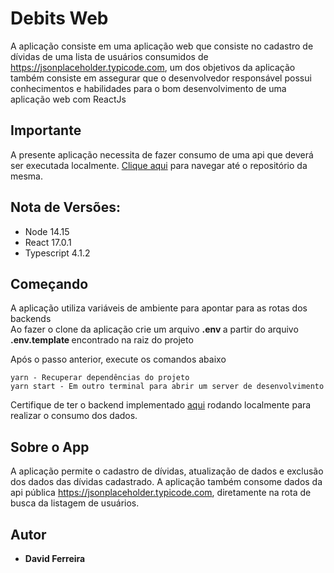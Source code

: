 # Debits Web

A aplicação consiste em uma aplicação web que consiste no cadastro de dívidas de uma lista de usuários consumidos de https://jsonplaceholder.typicode.com,
um dos objetivos da aplicação também consiste em assegurar que o desenvolvedor responsável possui conhecimentos e habilidades para o bom desenvolvimento de uma aplicação web com ReactJs<br />

## Importante
A presente aplicação necessita de fazer consumo de uma api que deverá ser executada localmente. [Clique aqui](https://github.com/DavidFerreiraM1/debits-backend) para navegar até o repositório da mesma.

## Nota de Versões:
* Node 14.15
* React 17.0.1
* Typescript 4.1.2

## Começando
A aplicação utiliza variáveis de ambiente para apontar para as rotas dos backends <br />
Ao fazer o clone da aplicação crie um arquivo <strong> .env </strong> a partir do arquivo <strong> .env.template </strong> encontrado na raiz do projeto

Após o passo anterior, execute os comandos abaixo
```
yarn - Recuperar dependências do projeto
yarn start - Em outro terminal para abrir um server de desenvolvimento
```
Certifique de ter o backend implementado [aqui](https://github.com/DavidFerreiraM1/debits-backend) rodando localmente para realizar o consumo dos dados.

## Sobre o App

A aplicação permite o cadastro de dívidas, atualização de dados e exclusão dos dados das dívidas cadastrado. A aplicação também consome dados da api pública https://jsonplaceholder.typicode.com, diretamente na rota de busca da listagem de usuários.

## Autor

* **David Ferreira**
